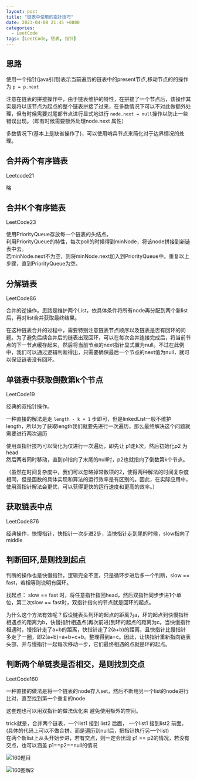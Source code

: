 ```yaml
---
layout: post
title: "链表中使用的指针技巧"
date: 2023-04-08 21:45 +0800
categories:
  - LeetCode
tags: [LeetCode, 链表, 指针]
---
```

## 思路

使用一个指针(java引用)表示当前遍历的链表中的present节点,移动节点的的操作为 `p = p.next`

注意在链表的拼接操作中，由于链表维护的特性，在拼接了一个节点后，该操作其实是将以该节点为起点的整个链表拼接了过来，在多数情况下可以不对此做额外处理，但有时候需要对尾部节点进行显式地进行 `node.next = null`操作以防止一些错误出现。（即有时候需要额外处理node.next 属性）

多数情况下(基本上是缺省操作了)，可以使用哨兵节点来简化对于边界情况的处理。

## 合并两个有序链表

Leetcode21

略

## 合并K个有序链表

LeetCode23

使用PriorityQueue存放每一个链表的头结点。  
利用PriorityQueue的特性，每次poll的时候得到minNode，将该node拼接到新链表中去。  
若minNode.next不为空，则将minNode.next加入到PriorityQueue中。重复以上步骤，直到PriorityQueue为空。

## 分解链表

LeetCode86

合并的逆操作。思路是维护两个List，依具体条件将所有node再分配到两个新list后，再对list合并获取最终结果。

在这种链表合并的过程中，需要特别注意链表节点顺序以及链表是否有回环的问题。为了避免后续合并后的链表出现回环，可以在每次合并连接完成后，将当前节点的下一节点缓存起来，然后将当前节点的next指针显式置为null。不过在此例中，我们可以通过逻辑判断得出，只需要确保最后一个节点的next值为null，就可以保证链表没有回环。

## 单链表中获取倒数第k个节点

LeetCode19

经典的双指针操作。

一种直接的解法是走 `length - k + 1` 步即可，但是linkedList一般不维护length，所以为了获取length我们就要先进行一次遍历，那么最终解决这个问题就需要进行两次遍历

使用双指针技巧可以简化为仅进行一次遍历，即先让 p1走k次，然后初始化p2 为head  
然后两者同时移动，直到p1指向了末尾的null时，p2也就指向了倒数第k个节点。

（虽然在时间复杂度中，我们可以忽略掉常数项的2，使得两种解法的时间复杂度相同，但是函数的具体实现和算法的运行效率是有区别的。因此，在实际应用中，使用双指针解法会更优，可以获得更快的运行速度和更高的效率。）

## 获取链表中点

LeetCode876

经典操作，快慢指针，快指针一次步进2步，当快指针走到尾的时候，slow指向了middle

## 判断回环,是则找到起点

判断的操作也是快慢指针，逻辑完全不变，只是循环步进后多一个判断，slow == fast，若相等则说明有回环。

找起点： slow == fast 时，将任意指针指回head，然后双指针同步步进1个单位，第二次slow == fast时，双指针指向的节点就是回环的起点。

为什么这个方法有效呢？假设链表头到环的起点的距离为a，环的起点到快慢指针相遇点的距离为b，快慢指针相遇点(再次前进)到环的起点的距离为c。当快慢指针相遇时，慢指针走了a+b的距离，快指针走了2(a+b)的距离，且快指针比慢指针多走了一圈，即2(a+b)=a+b+c+b。整理得到a=c。因此，让快指针重新指向链表头部，并与慢指针一起每次移动一步，它们最终相遇的点就是环的起点。

## 判断两个单链表是否相交，是则找到交点

LeetCode160

一种直接的做法是将一个链表的node存入set，然后不断用另一个list的node进行比对，直至找到第一个重复的node

这套题也可以用双指针的做法优化来 避免使用额外的空间。

trick就是，合并两个链表，一个list1 接到 list2 后面， 一个list1 接到list2 前面。  
(具体的代码上可以不做合拼，而是遍历到null后，把指针执行另一个list)  
在两个新list上从头开始步进，若有交点，则一定会出现 p1 == p2的情况，若没有交点，也可以涵盖 p1==p2==null的情况

![160题目](https://cdn.staticaly.com/gh/TonyMarsh-Hub/image-hosting@master/Blog/LeetCode/160题目.2e8onuj1a0bo.webp)

![160图解2](https://cdn.staticaly.com/gh/TonyMarsh-Hub/image-hosting@master/Blog/LeetCode/160图解2.7gc0vw9znn40.webp)
